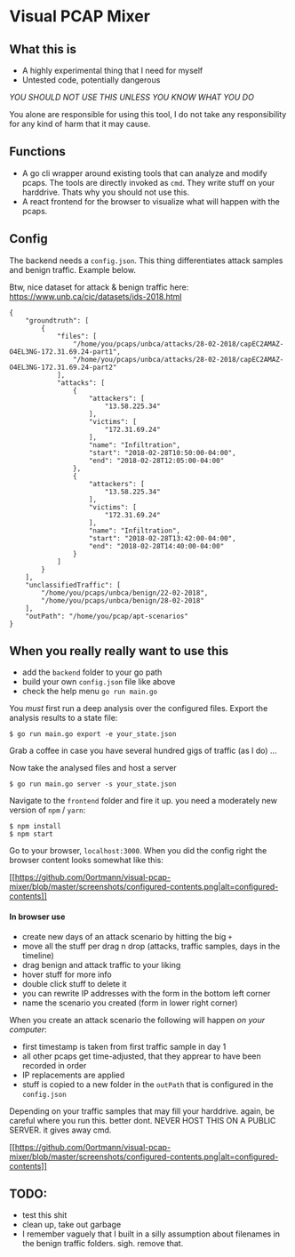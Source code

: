 Visual PCAP Mixer
=================

## What this is

- A highly experimental thing that I need for myself
- Untested code, potentially dangerous

*YOU SHOULD NOT USE THIS UNLESS YOU KNOW WHAT YOU DO*

You alone are responsible for using this tool, I do not take any responsibility for any kind of harm that it may cause.


## Functions

- A go cli wrapper around existing tools that can analyze and modify pcaps. The tools are directly invoked as `cmd`. They write stuff on your harddrive. Thats why you should not use this.
- A react frontend for the browser to visualize what will happen with the pcaps.

## Config

The backend needs a `config.json`. This thing differentiates attack samples and benign traffic. Example below.

Btw, nice dataset for attack & benign traffic here: https://www.unb.ca/cic/datasets/ids-2018.html 

```
{
    "groundtruth": [
        {
            "files": [
                "/home/you/pcaps/unbca/attacks/28-02-2018/capEC2AMAZ-O4EL3NG-172.31.69.24-part1",
                "/home/you/pcaps/unbca/attacks/28-02-2018/capEC2AMAZ-O4EL3NG-172.31.69.24-part2"
            ],
            "attacks": [
                {
                    "attackers": [
                        "13.58.225.34"
                    ],
                    "victims": [
                        "172.31.69.24"
                    ],
                    "name": "Infiltration",
                    "start": "2018-02-28T10:50:00-04:00",
                    "end": "2018-02-28T12:05:00-04:00"
                },
                {
                    "attackers": [
                        "13.58.225.34"
                    ],
                    "victims": [
                        "172.31.69.24"
                    ],
                    "name": "Infiltration",
                    "start": "2018-02-28T13:42:00-04:00",
                    "end": "2018-02-28T14:40:00-04:00"
                }
            ]
        }
    ],
    "unclassifiedTraffic": [
        "/home/you/pcaps/unbca/benign/22-02-2018",
        "/home/you/pcaps/unbca/benign/28-02-2018"
    ],
    "outPath": "/home/you/pcap/apt-scenarios"
}
```


## When you really really want to use this

- add the `backend` folder to your go path
- build your own `config.json` file like above
- check the help menu `go run main.go`

You *must* first run a deep analysis over the configured files. Export the analysis results to a state file:

    $ go run main.go export -e your_state.json

Grab a coffee in case you have several hundred gigs of traffic (as I do) ...

Now take the analysed files and host a server

    $ go run main.go server -s your_state.json

Navigate to the `frontend` folder and fire it up. you need a moderately new version of `npm` / `yarn`:

    $ npm install
    $ npm start

Go to your browser, `localhost:3000`. When you did the config right the browser content looks somewhat like this:

[[https://github.com/0ortmann/visual-pcap-mixer/blob/master/screenshots/configured-contents.png|alt=configured-contents]]

#### In browser use

- create new days of an attack scenario by hitting the big `+`
- move all the stuff per drag n drop (attacks, traffic samples, days in the timeline)
- drag benign and attack traffic to your liking
- hover stuff for more info
- double click stuff to delete it
- you can rewrite IP addresses with the form in the bottom left corner
- name the scenario you created (form in lower right corner)

When you create an attack scenario the following will happen *on your computer*:

- first timestamp is taken from first traffic sample in day 1
- all other pcaps get time-adjusted, that they apprear to have been recorded in order
- IP replacements are applied
- stuff is copied to a new folder in the `outPath` that is configured in the `config.json`

Depending on your traffic samples that may fill your harddrive. again, be careful where you run this. better dont. NEVER HOST THIS ON A PUBLIC SERVER. it gives away cmd. 

[[https://github.com/0ortmann/visual-pcap-mixer/blob/master/screenshots/configured-contents.png|alt=configured-contents]]



## TODO:

- test this shit
- clean up, take out garbage
- I remember vaguely that I built in a silly assumption about filenames in the benign traffic folders. sigh. remove that.